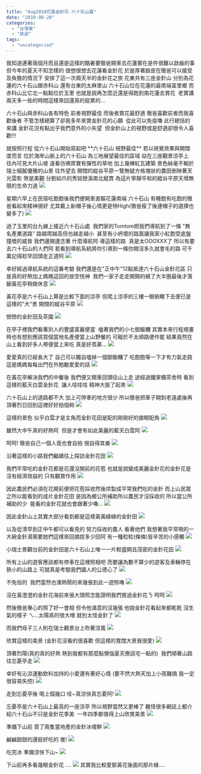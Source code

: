 ```yaml
---
title: "Aug2010花蓮金針花-六十石山篇"
date: "2010-08-20"
categories: 
  - "台灣東"
  - "旅遊"
tags: 
  - "uncategoried"
---
```


我知道連著兩個月而且還是這樣的酷暑要徹爸開車去花蓮實在是件很難以啟齒的事 但今年的夏天不知怎樣的 很想很想去花蓮看金針花 於是厚著臉皮在徹爸可以接受及負擔的情況下 安排了這一次兩天半的金針花之旅 花東共有三座金針山 分別為花蓮的六十石山跟赤科山 還有台東的太麻里山 六十石山位在花蓮的最南端富里鄉 而赤科山比它北一點點位於玉里 也就是說再怎麼近還是得跑到南花蓮去賞花  老實講兩天多一些的時間這樣來回還真的挺累的...     

六十石山與赤科山各有特色 前者視野最佳 而後者賞花最舒適 徹爸喜歡前者而我喜歡後者 不管怎樣總算了卻我多年來賞金針花的心願  從此可以免疫嚕 此行總括的來講 金針花況有點出乎我們意外的小失望  但金針山上的視野或是舒適卻很令人喜歡!!!

就按照行程 從六十石山開始寫起吧 \*\*六十石山 視野最佳\*\* 若以視覺效果與開闊度而言 位於海岸山脈上的六十石山 為三地展望最佳的區域 站在三座觀景涼亭上 往內可見大片山坡 遠看彷彿厚實有彈性的草地 加上幾棟紅瓦建築 景色絲毫不輸於瑞士細膩優雅的山景 往外望去 開闊的緃谷平原一覽無疑方格塊狀的農田倒映著天光雲影 煞是美觀 分劉如爪的秀姑巒溪南北縱貫 為這片寧靜平和的縱谷平原天增無限的生命力道 ![](images/4899538311_c415817160.jpg)

星期六早上在民宿吃飽飽後我們便開車直驅花蓮南端 六十石山 有睡飽有吃飽的徹爸看起來精神很好 尤其戴上新帽子後心情更是特High(徹爸瘦了後連帽子的選擇也變多了) ![](images/4900142450_63004a3b64.jpg) 

過了玉里的台九線上接近六十石山處  我們家的Tomtom把我們導航到了一條 "無名產業道路" 路越爬越高但也越走越小  甚至有小坍壞的路面讓我家小紅飽受底盤撞壞的威脅 我們邊開邊念著 什麼導航阿 導這樣的路  真是太OOOXXX了 所以有要去六十石山的人們阿 若看到導航系統將你引導到一條你開沒多久就會毛的路 可千萬記得趁早回頭走正道阿 ![](images/4899547839_3b1e07e983.jpg)

幸好經過導航系統的這番考驗 我們還是在"正中午"12點抵達六十石山金針花區 只是真的好熱加上媽媽這回的放空恍神  我們一家子走走開開的繞了大半圈最後才落腳黃花亭稍做休息 ![](images/4899546991_b6fc595a92.jpg)

黃花亭是六十石山上算是比較下面的涼亭 但爬上涼亭的三樓一眼俯瞰下去便已是這樣的"大"景 開闊的縱谷平原 ![](images/4900134928_57cd6b8241.jpg)

巒巒的金針田及茶園 ![](images/4900138126_6b737eec1f.jpg)

在亭子裡我們看著別人的豐盛富麗便當  嗑著我們的小七御飯糰 其實本來行程規畫時也有想到應該買個當地名產便當上山野餐的 可礙於不太順路便作罷 結果竟然在山上看到好多人帶便當上來吃 真是好羨慕... ![](images/4900133322_0e49656161.jpg)

愛愛真的已經長大了 自己可以獨自嗑掉一個御飯糰了 吃飽飽等一下才有力氣走路 這是媽媽每每出門在外勉勵愛愛的話 ![](images/4900133052_88d8df84f9.jpg)

在黃花亭解決我們的中餐後 我們便又開車回頭往山上走 途經過鐵掌櫃茶舍時 看到這樣的藍天白雲金針花  讓人哇哇哇 精神大振了起來 ![](images/4899540595_595fd9d667.jpg)

六十石山上的道路都不大 加上可停車的地方很少 所以徹爸把車子開到老遠處後再頂著烈日回到這裡好好拍個夠 ![](images/4899540139_6d5b81a97e.jpg)

這樣的景色 似乎白雲才是主角而金針花田是配的剛剛好的搶眼配角 ![](images/4900129412_5fa9c7deda.jpg)

雖然大中午真的好熱阿  但是才會有如此美麗的藍天白雲阿 ![](images/4900129898_1702ec4451.jpg)

呵呵! 徹爸自己一個人竟也會自拍 很自得其樂 ![](images/4899535645_db1199f855.jpg)

沿著這樣的小路我們繼續往上探訪金針花田 ![](images/4900124066_0dcc33f87f.jpg)

我們平常吃的金針花都是花還沒開前的花苞 也就是說變成美麗金針花的金針花是沒有經濟效益的 只有觀賞作用 ![](images/4899512813_b367999da9.jpg)

因此農民們必須在花開前便把花苞採收然後烘製成平常我們吃的金針 而上山民眾之所以能看到的成片金針花田 是因為鄉公所補助所以農民才沒採收的 所以當公所補助的少  能看的金針花就也會跟著少嚕... ![](images/4899513553_4332b788bc.jpg)

因此金針山上其實大部分看到都是這樣黃黃綠綠的金針田 ![](images/4899515647_a88f09b4f6.jpg)

以及從清早到正中午都可以看見的 努力採收的農人 看著他們 我想著我平常喝的一大碗金針湯需要她們這樣來回摘拔多少回阿 有一種粒粒(條條)皆辛苦的小感觸 ![](images/4900121350_c054c4768c.jpg)

小瑞士景觀台前的金針田是六十石山上唯一一片較盛開且茂密的金針花田 ![](images/4900119306_a77b9aeb3d.jpg)

所有上山的遊客應該都有停車在這裡照相吧 而要讓為數不算少的遊客及車輛停在狹小的山路上 可就真是考驗我們國人的公德心了 ![](images/4900113112_a6fcb079cb.jpg)

不免俗的  我們當然也湊熱鬧的來幾張到此一遊照嚕 ![](images/4900117080_d5a647370a.jpg)

沒在黃澄澄的金針花海前來張大頭照怎能證明我們賞過金針花ㄋ 呵呵 ![](images/4899523059_699decb9bd.jpg)

然後徹爸專心的照了好一會相 但令他滿意的沒幾張 他說金針花看起來都乾乾 沒生氣的樣子 ㄟ...太陽真的很大哩 就別太怪金針了 ![](images/4900113544_88e52b4c94.jpg)

而我們母子三人則在瑞士觀景台上吹著涼風 ![](images/4899519911_1a485be0ea.jpg)

欣賞這樣的美景 (金針花沒看的很喜歡 但這樣的寬闊大景我很愛) ![](images/4899517021_7c1c6c9a69.jpg)

頂著烈陽(真的真的好熱 熱到我都有那麼點懊惱夏天應該宅一點的)  我們順著山路往忘憂亭走 ![](images/4900106896_14c3fe1a09.jpg)

幸好有沁涼運動飲料加持的小愛還有著好心情 (要不然大熱天加上小孩難搞 我一定很容易失控) ![](images/4900104094_ff0a176a1d.jpg)

走到忘憂亭後 喝上個幾口 哇~真涼快真忘憂阿! ![](images/4899510189_0e9f76ed0d.jpg)

忘憂亭是六十石山上最高的一座涼亭 所以視野當然又更棒了 難怪很多網誌上都介紹六十石山不只是金針花季美  一年四季都值得上山欣賞美景 ![](images/4900103760_f9794179b0.jpg)

準備下山前 買了兩隻當地產的金針冰嚐鮮 ![](images/4900100352_009eeb6573.jpg)

鹹鹹甜甜的還挺好吃的 推! ![](images/4899508739_34c4d53f61.jpg)

吃完冰 準備涼快下山~ ![](images/4900096172_d6411238ec.jpg)

下山前再多看幾眼金針花 .... ![](images/4900099808_1792e6bb6b.jpg) 其實我比較愛那黃花後面的那片綠....

